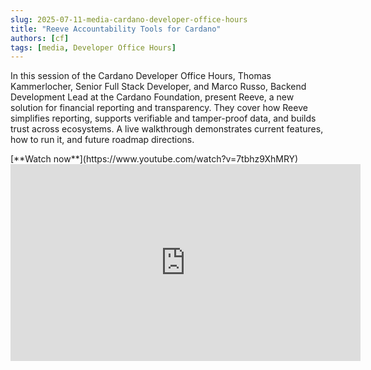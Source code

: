 ```yaml
---
slug: 2025-07-11-media-cardano-developer-office-hours
title: "Reeve Accountability Tools for Cardano"
authors: [cf]
tags: [media, Developer Office Hours]
---
```


In this session of the Cardano Developer Office Hours, Thomas Kammerlocher, Senior Full Stack Developer, and Marco Russo, Backend Development Lead at the Cardano Foundation, present Reeve, a new solution for financial reporting and transparency. They cover how Reeve simplifies reporting, supports verifiable and tamper-proof data, and builds trust across ecosystems. A live walkthrough demonstrates current features, how to run it, and future roadmap directions.

<div style={{ textAlign: 'right' }}>
[**Watch now**](https://www.youtube.com/watch?v=7tbhz9XhMRY)
</div>

<iframe width="560" height="315" src="https://www.youtube-nocookie.com/embed/7tbhz9XhMRY" title="YouTube video player" frameborder="0" allow="accelerometer; autoplay; clipboard-write; encrypted-media; gyroscope; picture-in-picture; web-share" referrerpolicy="strict-origin-when-cross-origin" allowfullscreen></iframe>
